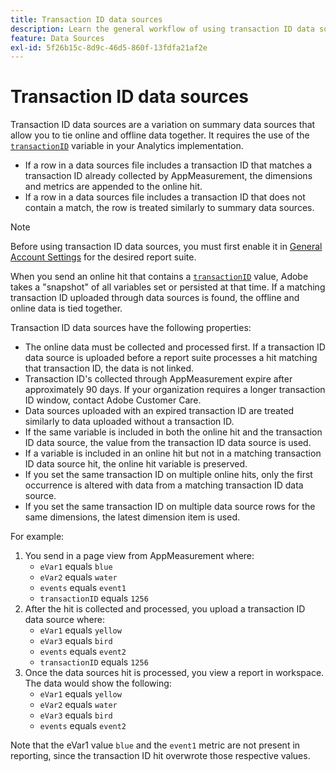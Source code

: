 ```yaml
---
title: Transaction ID data sources
description: Learn the general workflow of using transaction ID data sources.
feature: Data Sources
exl-id: 5f26b15c-8d9c-46d5-860f-13fdfa21af2e
---
```

# Transaction ID data sources

Transaction ID data sources are a variation on summary data sources that allow you to tie online and offline data together. It requires the use of the [`transactionID`](/help/implement/vars/page-vars/transactionid.md) variable in your Analytics implementation.

* If a row in a data sources file includes a transaction ID that matches a transaction ID already collected by AppMeasurement, the dimensions and metrics are appended to the online hit.
* If a row in a data sources file includes a transaction ID that does not contain a match, the row is treated similarly to summary data sources.

>[!NOTE]
>
>Before using transaction ID data sources, you must first enable it in [General Account Settings](/help/admin/admin/c-manage-report-suites/c-edit-report-suites/general/general-acct-settings-admin.md) for the desired report suite.

When you send an online hit that contains a [`transactionID`](/help/implement/vars/page-vars/transactionid.md) value, Adobe takes a "snapshot" of all variables set or persisted at that time. If a matching transaction ID uploaded through data sources is found, the offline and online data is tied together.

Transaction ID data sources have the following properties:

* The online data must be collected and processed first. If a transaction ID data source is uploaded before a report suite processes a hit matching that transaction ID, the data is not linked.
* Transaction ID's collected through AppMeasurement expire after approximately 90 days. If your organization requires a longer transaction ID window, contact Adobe Customer Care.
* Data sources uploaded with an expired transaction ID are treated similarly to data uploaded without a transaction ID.
* If the same variable is included in both the online hit and the transaction ID data source, the value from the transaction ID data source is used.
* If a variable is included in an online hit but not in a matching transaction ID data source hit, the online hit variable is preserved.
* If you set the same transaction ID on multiple online hits, only the first occurrence is altered with data from a matching transaction ID data source.
* If you set the same transaction ID on multiple data source rows for the same dimensions, the latest dimension item is used.

For example:

1. You send in a page view from AppMeasurement where:
   * `eVar1` equals `blue`
   * `eVar2` equals `water`
   * `events` equals `event1`
   * `transactionID` equals `1256`
2. After the hit is collected and processed, you upload a transaction ID data source where:
   * `eVar1` equals `yellow`
   * `eVar3` equals `bird`
   * `events` equals `event2`
   * `transactionID` equals `1256`
3. Once the data sources hit is processed, you view a report in workspace. The data would show the following:
   * `eVar1` equals `yellow`
   * `eVar2` equals `water`
   * `eVar3` equals `bird`
   * `events` equals `event2`

Note that the eVar1 value `blue` and the `event1` metric are not present in reporting, since the transaction ID hit overwrote those respective values.
